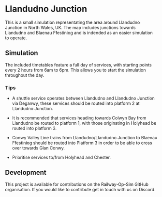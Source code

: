 # Llandudno Junction

This is a small simulation representating the area around Llandudno Junction in North Wales, UK. The map includes junctions towards Llandudno and Blaenau Ffestiniog and is indended as an easier simulation to operate.

## Simulation

The included timetables feature a full day of services, with starting points every 2 hours from 6am to 6pm. This allows you to start the simulation throughout the day.

### Tips

* A shuttle service operates between Llandudno and Llandudno Junction via Deganwy, these services should be routed into platform 2 at Llandudno Junction.

* It is recommended that services heading towards Colwyn Bay from Llandudno be routed to platform 1, with those originating in Holyhead be routed into platform 3.

* Conwy Valley Line trains from Llandudno/Llandudno Junction to Blaenau Ffestiniog should be routed into Platform 3 in order to be able to cross over towards Glan Conwy.

* Prioritise services to/from Holyhead and Chester.

## Development

This project is available for contributions on the Railway-Op-Sim GitHub organisation. If you would like to contribute get in touch with us on Discord.